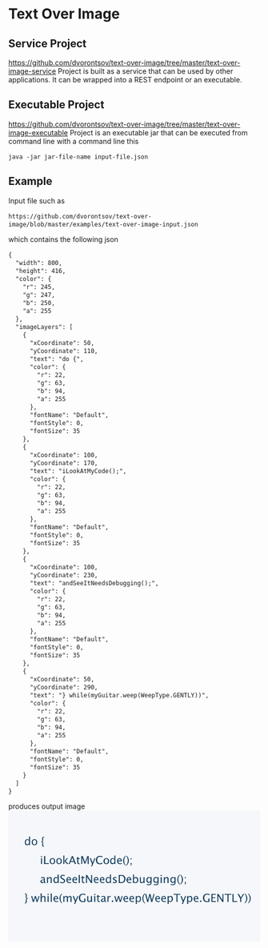 # Text Over Image

## Service Project
https://github.com/dvorontsov/text-over-image/tree/master/text-over-image-service
Project is built as a service that can be used by other applications.  It can be wrapped into a REST endpoint or an executable.

## Executable Project
https://github.com/dvorontsov/text-over-image/tree/master/text-over-image-executable
Project is an executable jar that can be executed from command line with a command line this
```
java -jar jar-file-name input-file.json
```


## Example 
Input file such as 
```
https://github.com/dvorontsov/text-over-image/blob/master/examples/text-over-image-input.json
```
which contains the following json
```
{
  "width": 800,
  "height": 416,
  "color": {
    "r": 245,
    "g": 247,
    "b": 250,
    "a": 255
  },
  "imageLayers": [
    {
      "xCoordinate": 50,
      "yCoordinate": 110,
      "text": "do {",
      "color": {
        "r": 22,
        "g": 63,
        "b": 94,
        "a": 255
      },
      "fontName": "Default",
      "fontStyle": 0,
      "fontSize": 35
    },
    {
      "xCoordinate": 100,
      "yCoordinate": 170,
      "text": "iLookAtMyCode();",
      "color": {
        "r": 22,
        "g": 63,
        "b": 94,
        "a": 255
      },
      "fontName": "Default",
      "fontStyle": 0,
      "fontSize": 35
    },
    {
      "xCoordinate": 100,
      "yCoordinate": 230,
      "text": "andSeeItNeedsDebugging();",
      "color": {
        "r": 22,
        "g": 63,
        "b": 94,
        "a": 255
      },
      "fontName": "Default",
      "fontStyle": 0,
      "fontSize": 35
    },
    {
      "xCoordinate": 50,
      "yCoordinate": 290,
      "text": "} while(myGuitar.weep(WeepType.GENTLY))",
      "color": {
        "r": 22,
        "g": 63,
        "b": 94,
        "a": 255
      },
      "fontName": "Default",
      "fontStyle": 0,
      "fontSize": 35
    }
  ]
}
```
produces output image
![Alt Text](https://github.com/dvorontsov/text-over-image/blob/master/examples/text-over-image-output.png)
